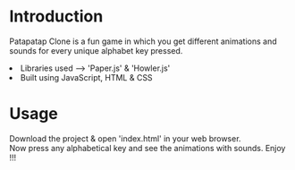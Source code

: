 # Introduction
Patapatap Clone is a fun game in which you get different animations and sounds for every unique alphabet key pressed.<br/>

<ui>
<li>Libraries used --> 'Paper.js' & 'Howler.js'</li>
<li>Built using JavaScript, HTML & CSS</li>
</ui>

# Usage
Download the project & open 'index.html' in your web browser.<br/>
Now press any alphabetical key and see the animations with sounds. Enjoy !!!
